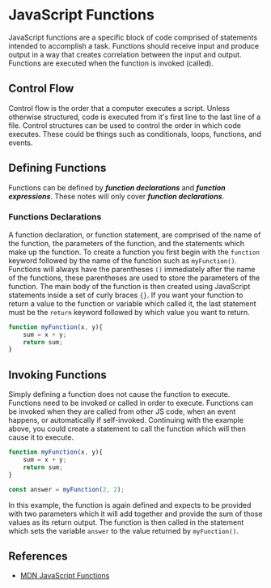 # JavaScript Functions

JavaScript functions are a specific block of code comprised of statements intended to accomplish a task. Functions should receive input and produce output in a way that creates correlation between the input and output. Functions are executed when the function is invoked (called).

## Control Flow

Control flow is the order that a computer executes a script. Unless otherwise structured, code is executed from it's first line to the last line of a file. Control structures can be used to control the order in which code executes. These could be things such as conditionals, loops, functions, and events.

## Defining Functions

Functions can be defined by ***function declarations*** and ***function expressions***. These notes will only cover ***function declarations***.

### Functions Declarations

A function declaration, or function statement, are comprised of the name of the function, the parameters of the function, and the statements which make up the function. To create a function you first begin with the `function` keyword followed by the name of the function such as `myFunction()`. Functions will always have the parentheses `()` immediately after the name of the functions, these parentheses are used to store the parameters of the function. The main body of the function is then created using JavaScript statements inside a set of curly braces `{}`. If you want your function to return a value to the function or variable which called it, the last statement must be the `return` keyword followed by which value you want to return.

```js
function myFunction(x, y){
    sum = x + y;
    return sum;
}
```

## Invoking Functions

Simply defining a function does not cause the function to execute. Functions need to be invoked or called in order to execute. Functions can be invoked when they are called from other JS code, when an event happens, or automatically if self-invoked. Continuing with the example above, you could create a statement to call the function which will then cause it to execute.

```js
function myFunction(x, y){
    sum = x + y;
    return sum;
}

const answer = myFunction(2, 2);
```

In this example, the function is again defined and expects to be provided with two parameters which it will add together and provide the sum of those values as its return output. The function is then called in the statement which sets the variable `answer` to the value returned by `myFunction()`.

## References

- [MDN JavaScript Functions](https://developer.mozilla.org/en-US/docs/Web/JavaScript/Guide/Functions)
